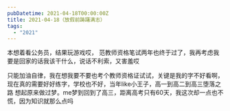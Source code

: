 ```yaml
---
pubDatetime: 2021-04-18T00:00:00Z
title: 2021-04-18（放假前踌躇满志）
tags:
  - "2021"
---
```


本想着看公务员，结果玩游戏哎， 范教师资格笔试两年也终于过了，我再考虑我要是回家的话我该干什么，说话不利索，又害羞哎

只能加油自律，我在想我要不要也考个教师资格证试试，关键是我的字不好看啊，现在真的需要好好练字，学校也不好，当年like小王子，高一到高二到高三堕落之路
想起原来做过梦。me梦到回到了高三，距离高考只有60天，我这次却一点也不慌，因为知识就那么点吗
